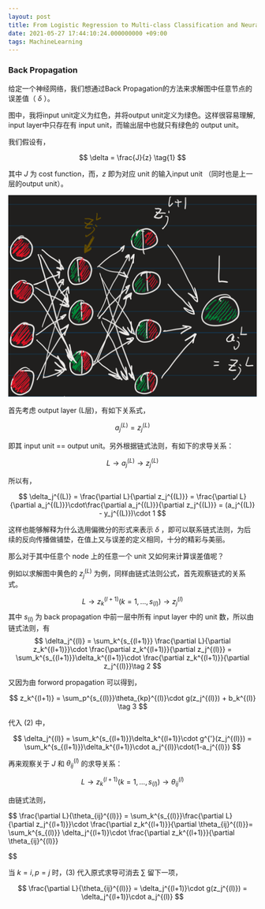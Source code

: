 ```yaml
---
layout: post
title: From Logistic Regression to Multi-class Classification and Neural Networks
date: 2021-05-27 17:44:10:24.000000000 +09:00
tags: MachineLearning
---
```


### Back Propagation

给定一个神经网络，我们想通过Back Propagation的方法来求解图中任意节点的误差值（ $\delta$ ）。

图中，我将input unit定义为红色，并将output unit定义为绿色。这样很容易理解, input layer中只存在有 input unit，而输出层中也就只有绿色的 output unit。 

我们假设有，

$$
\delta = \frac{J}{z} \tag{1}
$$

其中 $J$ 为 cost function，而，$z$ 即为对应 unit 的输入input unit （同时也是上一层的output unit）。

![BPnn](/assets/202106/backpropagation_nn.png)

首先考虑 output layer (L层)，有如下关系式，

$$
a_j^{(L)} = z_j^{(L)}
$$

即其 input unit == output unit。另外根据链式法则，有如下的求导关系：

$$L \rightarrow a_j^{(L)} \rightarrow z_j^{(L)}$$

所以有，

$$
\delta_j^{(L)} = \frac{\partial L}{\partial z_j^{(L)}} = \frac{\partial L}{\partial a_j^{(L)}}\cdot\frac{\partial a_j^{(L)}}{\partial z_j^{(L)}} = (a_j^{(L)} - y_j^{(L)})\cdot 1
$$

这样也能够解释为什么选用偏微分的形式来表示 $\delta$ ，即可以联系链式法则，为后续的反向传播做铺垫，在值上又与误差的定义相同，十分的精彩与美丽。

那么对于其中任意个 node 上的任意一个 unit 又如何来计算误差值呢？

例如以求解图中黄色的 $z_j^{(L)}$ 为例，同样由链式法则公式，首先观察链式的关系式。

$$
L \rightarrow z_k^{(l+1)}(k = 1,..., s_{(l)})\rightarrow z_j^{(l)}
$$
其中 $s_{(l)}$ 为 back propagation 中前一层中所有 input layer 中的 unit 数，所以由链式法则，有
$$
\delta_j^{(l)} = \sum_k^{s_{(l+1)}} \frac{\partial L}{\partial z_k^{(l+1)}}\cdot \frac{\partial z_k^{(l+1)}}{\partial z_j^{(l)}} = \sum_k^{s_{(l+1)}}\delta_k^{(l+1)}\cdot \frac{\partial z_k^{(l+1)}}{\partial z_j^{(l)}}\tag 2
$$

又因为由 forword propagation 可以得到，

$$
z_k^{(l+1)} = \sum_p^{s_{(l)}}\theta_{kp}^{(l)}\cdot g(z_j^{(l)}) + b_k^{(l)} \tag 3
$$

代入 $(2)$ 中，

$$
\delta_j^{(l)} = \sum_k^{s_{(l+1)}}\delta_k^{(l+1)}\cdot g^{'}(z_j^{(l)}) = \sum_k^{s_{(l+1)}}\delta_k^{(l+1)}\cdot a_j^{(l)}\cdot(1-a_j^{(l)})
$$

再来观察关于 $J$ 和 $\theta_{ij}^{(l)}$ 的求导关系：

$$
L \rightarrow z_k^{(l+1)} (k = 1, ..., s_{(l)}) \rightarrow \theta_{ij}^{(l)}
$$

由链式法则，

$$
\frac{\partial L}{\theta_{ij}^{(l)}} = \sum_k^{s_{(l)}}\frac{\partial L}{\partial z_j^{(l+1)}}\cdot \frac{\partial z_k^{(l+1)}}{\partial \theta_{ij}^{(l)}}= \sum_k^{s_{(l)}} \delta_j^{(l+1)}\cdot \frac{\partial z_k^{(l+1)}}{\partial \theta_{ij}^{(l)}}

$$

当 $k = i, p = j$ 时，$(3)$ 代入原式求导可消去 $\sum$ 留下一项，

$$
\frac{\partial L}{\theta_{ij}^{(l)}} = \delta_j^{(l+1)}\cdot g(z_j^{(l)}) = \delta_j^{(l+1)}\cdot a_j^{(l)}
$$








